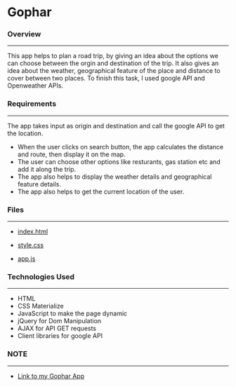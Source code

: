 # Gophar
### Overview
---
This app helps to plan a road trip, by giving an idea about the options we can choose between the orgin and destination of the trip. It also gives an idea about the weather, geographical feature of the place and distance to cover between two places. To finish this task, I used google API and Openweather APIs.

### Requirements
---
The app takes input as origin and destination and call the google API to get the location.
* When the user clicks on search button, the app calculates the distance and route, then display it on the map.
* The user can choose other options like resturants, gas station etc and add it along the trip.
* The app also helps to display the weather details and geographical feature details.
* The app also helps to get the current location of the user.
### Files
---
* [index.html](https://github.com/liaswapna/Gophar/blob/master/index.html)

* [style.css](https://github.com/liaswapna/Gophar/blob/master/assets/css/style.css)

* [app.js](https://github.com/liaswapna/Gophar/blob/master/assets/javascript/app.js)

### Technologies Used
---
* HTML
* CSS Materialize
* JavaScript to make the page dynamic
* jQuery for Dom Manipulation
* AJAX for API GET requests
* Client libraries for google API


### NOTE
---
* [Link to my Gophar App](https://liaswapna.github.io/Gophar/)
